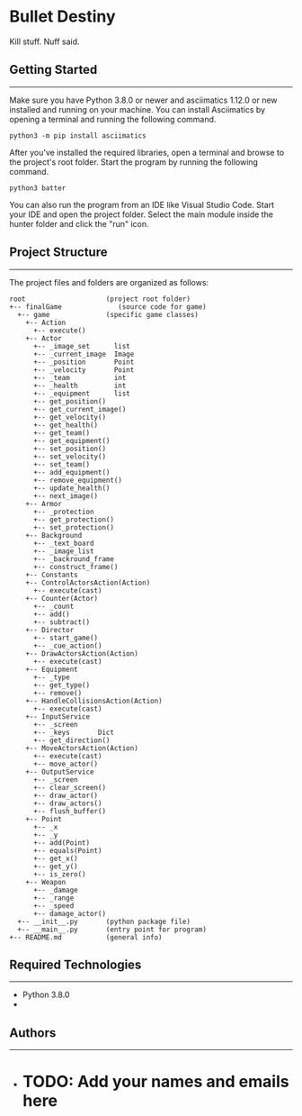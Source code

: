 # Bullet Destiny
Kill stuff. Nuff said.

## Getting Started
---
Make sure you have Python 3.8.0 or newer and asciimatics 1.12.0 or new installed 
and running on your machine. You can install Asciimatics by opening a terminal 
and running the following command.
```
python3 -m pip install asciimatics
```
After you've installed the required libraries, open a terminal and browse to the 
project's root folder. Start the program by running the following command.
```
python3 batter 
```
You can also run the program from an IDE like Visual Studio Code. Start your IDE 
and open the project folder. Select the main module inside the hunter folder and 
click the "run" icon.

## Project Structure
---
The project files and folders are organized as follows:
```
root                    (project root folder)
+-- finalGame              (source code for game)
  +-- game              (specific game classes)
    +-- Action
      +-- execute()
    +-- Actor
      +-- _image_set      list
      +-- _current_image  Image
      +-- _position       Point
      +-- _velocity       Point
      +-- _team           int
      +-- _health         int
      +-- _equipment      list
      +-- get_position()
      +-- get_current_image()
      +-- get_velocity()
      +-- get_health()
      +-- get_team()
      +-- get_equipment()
      +-- set_position()
      +-- set_velocity()
      +-- set_team()
      +-- add_equipment()
      +-- remove_equipment()
      +-- update_health()
      +-- next_image()
    +-- Armor
      +-- _protection
      +-- get_protection()
      +-- set_protection()
    +-- Background
      +-- _text_board
      +-- _image_list
      +-- _backround_frame
      +-- construct_frame()
    +-- Constants
    +-- ControlActorsAction(Action)
      +-- execute(cast)
    +-- Counter(Actor)
      +-- _count
      +-- add()
      +-- subtract()
    +-- Director
      +-- start_game()
      +-- _cue_action()
    +-- DrawActorsAction(Action)
      +-- execute(cast)
    +-- Equipment
      +-- _type
      +-- get_type()
      +-- remove()
    +-- HandleCollisionsAction(Action)
      +-- execute(cast)
    +-- InputService
      +-- _screen
      +-- _keys       Dict
      +-- get_direction()
    +-- MoveActorsAction(Action)
      +-- execute(cast)
      +-- move_actor()
    +-- OutputService
      +-- _screen
      +-- clear_screen()
      +-- draw_actor()
      +-- draw_actors()
      +-- flush_buffer()
    +-- Point
      +-- _x
      +-- _y
      +-- add(Point)
      +-- equals(Point)
      +-- get_x()
      +-- get_y()
      +-- is_zero()
    +-- Weapon
      +-- _damage
      +-- _range
      +-- _speed
      +-- damage_actor()
  +-- __init__.py       (python package file)
  +-- __main__.py       (entry point for program)
+-- README.md           (general info)
```

## Required Technologies
---
* Python 3.8.0
* 

## Authors
---
* # TODO: Add your names and emails here
